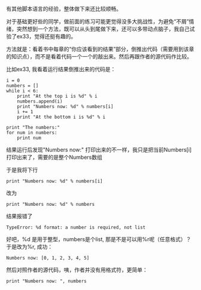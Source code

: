 有其他脚本语言的经验，整体做下来还比较顺畅。

对于基础更好些的同学，做前面的练习可能更觉得没多大挑战性，为避免“不屑”情绪，突然想到一个方法，既可以从头到尾做下来，还可以多带动点脑子，我自己试验了ex33，觉得还挺有趣的。

方法就是：看着书中每章的“你应该看到的结果”部分，倒推出代码（需要用到该章的知识点），而不是看着代码一个一个的敲出来。然后再跟作者的源代码作比较。

比如ex33, 我看着运行结果倒推出来的代码是：

```
i = 0
numbers = []
while i < 6:    
    print "At the top i is %d" % i
    numbers.append(i)
    print "Numbers now: %d" % numbers[i]
    i += 1
    print "At the bottom i is %d" % i

print "The numbers:"
for num in numbers:
    print num
```

结果运行后发现"Numbers now:" 打印出来的不一样，我只是把当前Numbers[i]打印出来了，需要的是整个Numbers数组

于是我将下行

```
print "Numbers now: %d" % numbers[i]
```

改为

```
print "Numbers now: %d" % numbers
```

结果报错了

```
TypeError: %d format: a number is required, not list
```

好吧，%d 是用于整型，numbers是个list, 那是不是可以用%r呢（任意格式）？于是改为%r, 成功：

```
Numbers now: [0, 1, 2, 3, 4, 5]
```

然后对照作者的源代码，咦，作者并没有用格式符，更简单：

```
print "Numbers now: ", numbers
```


